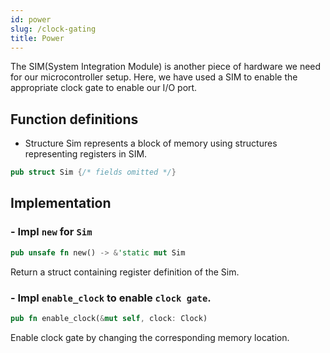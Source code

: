 ```yaml
---
id: power
slug: /clock-gating
title: Power
---
```

The SIM(System Integration Module) is another piece of hardware we need for our microcontroller setup. Here, we have used a SIM to enable the appropriate clock gate to enable our I/O port.

## Function definitions
- Structure Sim represents a block of memory using structures representing registers in SIM.

```rust
pub struct Sim {/* fields omitted */}
```

## Implementation
### - Impl `new` for `Sim`
```rust
pub unsafe fn new() -> &'static mut Sim
```
Return a struct containing register definition of the Sim.

### - Impl `enable_clock` to enable `clock gate`.

```rust
pub fn enable_clock(&mut self, clock: Clock) 
```        
Enable clock gate by changing the corresponding memory location.
